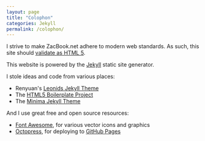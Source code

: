 ```yaml
---
layout: page
title: "Colophon"
categories: Jekyll
permalink: /colophon/
---
```


I strive to make ZacBook.net adhere to modern web standards. As such, this site should [validate as HTML 5](https://validator.w3.org/nu/?doc=http%3A%2F%2Fzacbook.net).

This website is powered by the [Jekyll](http://jekyllrb.com) static site generator. 

I stole ideas and code from various places:
- Renyuan's [Leonids Jekyll Theme](https://renyuanz.github.io/leonids/)
- The [HTML5 Boilerplate Project](http://www.html5boilerplate.com)
- The [Minima Jekyll Theme](https://github.com/jekyll/minima)

And I use great free and open source resources:
- [Font Awesome](http://www.fontawesome.io), for various vector icons and graphics
- [Octopress](https://github.com/octopress/octopress), for deploying to [GitHub Pages](https://pages.github.com)




